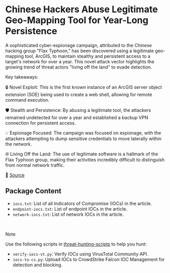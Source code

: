 # Chinese Hackers Abuse Legitimate Geo-Mapping Tool for Year-Long Persistence

A sophisticated cyber-espionage campaign, attributed to the Chinese hacking group "Flax Typhoon," has been discovered using a legitimate geo-mapping tool, ArcGIS, to maintain stealthy and persistent access to a target's network for over a year. This novel attack vector highlights the growing trend of threat actors "living off the land" to evade detection.

Key takeaways:

🔒 Novel Exploit: This is the first known instance of an ArcGIS server object extension (SOE) being used to create a web shell, allowing for remote command execution.

🛡️ Stealth and Persistence: By abusing a legitimate tool, the attackers remained undetected for over a year and established a backup VPN connection for persistent access.

💡 Espionage Focused: The campaign was focused on espionage, with the attackers attempting to dump sensitive credentials to move laterally within the network.

🌐 Living Off the Land: The use of legitimate software is a hallmark of the Flax Typhoon group, making their activities incredibly difficult to distinguish from normal network traffic.

🔗 [Source](https://reliaquest.com/blog/threat-spotlight-inside-flax-typhoons-arcgis-compromise)

## Package Content

- `iocs.txt`: List of all Indicators of Compromise (IOCs) in the article.
- `endpoint-iocs.txt`: List of endpoint IOCs in the article.
- `network-iocs.txt`: List of network IOCs in the article.

<br>

> [!NOTE]
> Use the following scripts in [threat-hunting-scripts](../../threat-hunting-scripts/) to help you hunt:
>
> - `verify-iocs-vt.py`: Verify IOCs using VirusTotal Community API.
> - `iocs-to-cs.py`: Upload IOCs to CrowdStrike Falcon IOC Management for detection and blocking.
